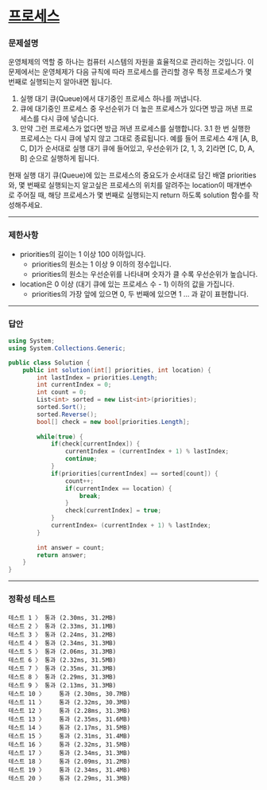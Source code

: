 # <a href="https://school.programmers.co.kr/learn/courses/30/lessons/42587">프로세스</a>

### 문제설명

운영체제의 역할 중 하나는 컴퓨터 시스템의 자원을 효율적으로 관리하는 것입니다. 이 문제에서는 운영체제가 다음 규칙에 따라 프로세스를 관리할 경우 특정 프로세스가 몇 번째로 실행되는지 알아내면 됩니다.

 1. 실행 대기 큐(Queue)에서 대기중인 프로세스 하나를 꺼냅니다.
 2. 큐에 대기중인 프로세스 중 우선순위가 더 높은 프로세스가 있다면 방금 꺼낸 프로세스를 다시 큐에 넣습니다.
 3. 만약 그런 프로세스가 없다면 방금 꺼낸 프로세스를 실행합니다.
   3.1 한 번 실행한 프로세스는 다시 큐에 넣지 않고 그대로 종료됩니다.
예를 들어 프로세스 4개 [A, B, C, D]가 순서대로 실행 대기 큐에 들어있고, 우선순위가 [2, 1, 3, 2]라면 [C, D, A, B] 순으로 실행하게 됩니다.

현재 실행 대기 큐(Queue)에 있는 프로세스의 중요도가 순서대로 담긴 배열 priorities와, 몇 번째로 실행되는지 알고싶은 프로세스의 위치를 알려주는 location이 매개변수로 주어질 때, 해당 프로세스가 몇 번째로 실행되는지 return 하도록 solution 함수를 작성해주세요.

***

### 제한사항

 - priorities의 길이는 1 이상 100 이하입니다.
   - priorities의 원소는 1 이상 9 이하의 정수입니다.
   - priorities의 원소는 우선순위를 나타내며 숫자가 클 수록 우선순위가 높습니다.
 - location은 0 이상 (대기 큐에 있는 프로세스 수 - 1) 이하의 값을 가집니다.
   - priorities의 가장 앞에 있으면 0, 두 번째에 있으면 1 … 과 같이 표현합니다.

***

### 답안
``` csharp
using System;
using System.Collections.Generic;

public class Solution {
    public int solution(int[] priorities, int location) {
        int lastIndex = priorities.Length;
        int currentIndex = 0;
        int count = 0;
        List<int> sorted = new List<int>(priorities);
        sorted.Sort();
        sorted.Reverse();
        bool[] check = new bool[priorities.Length];
        
        while(true) {
            if(check[currentIndex]) {
                currentIndex = (currentIndex + 1) % lastIndex;
                continue;
            }
            if(priorities[currentIndex] == sorted[count]) {
                count++;
                if(currentIndex == location) {
                    break;
                }
                check[currentIndex] = true;
            }
            currentIndex= (currentIndex + 1) % lastIndex;
        }
        
        int answer = count;
        return answer;
    }
}
```

***

### 정확성 테스트
```
테스트 1 〉	통과 (2.30ms, 31.2MB)
테스트 2 〉	통과 (2.33ms, 31.1MB)
테스트 3 〉	통과 (2.24ms, 31.2MB)
테스트 4 〉	통과 (2.34ms, 31.3MB)
테스트 5 〉	통과 (2.06ms, 31.3MB)
테스트 6 〉	통과 (2.32ms, 31.5MB)
테스트 7 〉	통과 (2.35ms, 31.3MB)
테스트 8 〉	통과 (2.29ms, 31.3MB)
테스트 9 〉	통과 (2.13ms, 31.3MB)
테스트 10 〉	통과 (2.30ms, 30.7MB)
테스트 11 〉	통과 (2.32ms, 30.3MB)
테스트 12 〉	통과 (2.28ms, 31.3MB)
테스트 13 〉	통과 (2.35ms, 31.6MB)
테스트 14 〉	통과 (2.17ms, 31.5MB)
테스트 15 〉	통과 (2.31ms, 31.4MB)
테스트 16 〉	통과 (2.32ms, 31.5MB)
테스트 17 〉	통과 (2.34ms, 31.3MB)
테스트 18 〉	통과 (2.09ms, 31.2MB)
테스트 19 〉	통과 (2.34ms, 31.4MB)
테스트 20 〉	통과 (2.29ms, 31.3MB)
```